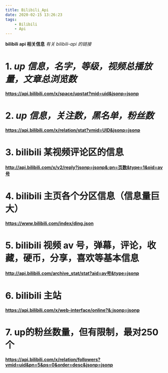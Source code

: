 ```yaml
---
title: Bilibili_Api
date: 2020-02-15 13:26:23
tags:
    - Bilibili
    - Api
---
```


**bilibili api 相关信息**
_有关 bilibili-api 的链接_

<!--more-->

# 1. _up 信息，名字，等级，视频总播放量，文章总浏览数_

**https://api.bilibili.com/x/space/upstat?mid=uid&jsonp=jsonp**

# 2. _up 信息，关注数，黑名单，粉丝数_

**https://api.bilibili.com/x/relation/stat?vmid=UID&jsonp=jsonp**

# 3. bilibili 某视频评论区的信息

**http://api.bilibili.com/x/v2/reply?jsonp=jsonp&;pn=页数&type=1&oid=av号**

# 4. bilibili 主页各个分区信息（信息量巨大）

**https://www.bilibili.com/index/ding.json**

# 5. bilibili 视频 av 号，弹幕，评论，收藏，硬币，分享，喜欢等基本信息

**http://api.bilibili.com/archive_stat/stat?aid=av号&type=jsonp**

# 6. bilibili 主站

**https://api.bilibili.com/x/web-interface/online?&;jsonp=jsonp**

# 7. up的粉丝数量，但有限制，最对250个

**https://api.bilibili.com/x/relation/followers?vmid=uid&pn=5&ps=0&order=desc&jsonp=jsonp**